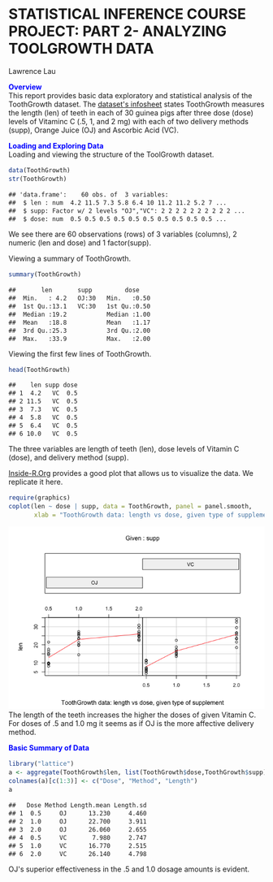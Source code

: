 # STATISTICAL INFERENCE COURSE PROJECT: PART 2- ANALYZING TOOLGROWTH DATA
Lawrence Lau  

**<font color=blue> Overview </font>**<br>
This report provides basic data exploratory and statistical analysis of the ToothGrowth dataset.  The [dataset's infosheet](http://www.inside-r.org/r-doc/datasets/ToothGrowth) states ToothGrowth measures the length (len) of teeth in each of 30 guinea pigs after three dose (dose) levels of Vitaminc C (.5, 1, and 2 mg) with each of two delivery methods (supp), Orange Juice (OJ) and Ascorbic Acid (VC).

**<font color=blue> Loading and Exploring Data </font>**<br>
Loading and viewing the structure of the ToolGrowth dataset.

```r
data(ToothGrowth)
str(ToothGrowth)
```

```
## 'data.frame':	60 obs. of  3 variables:
##  $ len : num  4.2 11.5 7.3 5.8 6.4 10 11.2 11.2 5.2 7 ...
##  $ supp: Factor w/ 2 levels "OJ","VC": 2 2 2 2 2 2 2 2 2 2 ...
##  $ dose: num  0.5 0.5 0.5 0.5 0.5 0.5 0.5 0.5 0.5 0.5 ...
```
We see there are 60 observations (rows) of 3 variables (columns), 2 numeric (len and dose) and 1 factor(supp).


Viewing a summary of ToothGrowth.

```r
summary(ToothGrowth)
```

```
##       len       supp         dose     
##  Min.   : 4.2   OJ:30   Min.   :0.50  
##  1st Qu.:13.1   VC:30   1st Qu.:0.50  
##  Median :19.2           Median :1.00  
##  Mean   :18.8           Mean   :1.17  
##  3rd Qu.:25.3           3rd Qu.:2.00  
##  Max.   :33.9           Max.   :2.00
```


Viewing the first few lines of ToothGrowth.

```r
head(ToothGrowth)
```

```
##    len supp dose
## 1  4.2   VC  0.5
## 2 11.5   VC  0.5
## 3  7.3   VC  0.5
## 4  5.8   VC  0.5
## 5  6.4   VC  0.5
## 6 10.0   VC  0.5
```
The three variables are length of teeth (len), dose levels of Vitamin C (dose), and delivery method (supp).  

[Inside-R.Org](http://www.inside-r.org/r-doc/datasets/ToothGrowth) provides a good plot that allows us to visualize the data.  We replicate it here.

```r
require(graphics)
coplot(len ~ dose | supp, data = ToothGrowth, panel = panel.smooth, 
       xlab = "ToothGrowth data: length vs dose, given type of supplement")
```

![plot of chunk unnamed-chunk-4](./StatInfProjPt2_files/figure-html/unnamed-chunk-4.png) 
<br>
The length of the teeth increases the higher the doses of given Vitamin C.  For doses of .5 and 1.0 mg it seems as if OJ is the more affective delivery method.  

**<font color=blue> Basic Summary of Data </font>**<br>

```r
library("lattice")
a <- aggregate(ToothGrowth$len, list(ToothGrowth$dose,ToothGrowth$supp),FUN=function(x) c(mean = mean(x), sd = sd(x)))
colnames(a)[c(1:3)] <- c("Dose", "Method", "Length")
a
```

```
##   Dose Method Length.mean Length.sd
## 1  0.5     OJ      13.230     4.460
## 2  1.0     OJ      22.700     3.911
## 3  2.0     OJ      26.060     2.655
## 4  0.5     VC       7.980     2.747
## 5  1.0     VC      16.770     2.515
## 6  2.0     VC      26.140     4.798
```
OJ's superior effectiveness in the .5 and 1.0 dosage amounts is evident.


